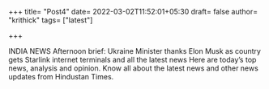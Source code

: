 +++
title= "Post4"
date= 2022-03-02T11:52:01+05:30
draft= false
author= "krithick"
tags= ["latest"]

+++

INDIA NEWS
Afternoon brief: Ukraine Minister thanks Elon Musk as country gets Starlink internet terminals and all the latest news
Here are today’s top news, analysis and opinion. Know all about the latest news and other news updates from Hindustan Times.
